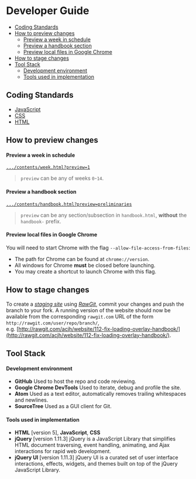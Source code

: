 # Developer Guide
* [Coding Standards](#coding-standards)
* [How to preview changes](#how-to-preview-changes)
    * [Preview a week in schedule](#preview-a-week-in-schedule)
    * [Preview a handbook section](#preview-a-handbook-section)
    * [Preview local files in Google Chrome](#preview-local-files-in-google-chrome)
* [How to stage changes](#how-to-stage-changes)
* [Tool Stack](#tool-stack)
    * [Development environment](#development-environment)
    * [Tools used in implementation](#tools-used-in-implementation)

## Coding Standards
* [JavaScript](https://docs.google.com/document/d/1gZ6WG6HBTJYHAtVkz9kzi_SUuzfXqzO-SvFnLuag2xM/pub?embedded=true)
* [CSS](https://docs.google.com/document/d/1wA9paRA9cS7ByStGbhRRUZLEzEzimrNQjIDPVqy1ScI/pub)
* [HTML](https://oss-generic.github.io/process/codingstandards/coding-standards-html.html)

## How to preview changes

#### Preview a week in schedule
[`.../contents/week.html?preview=1`](http://rawgit.com/acjh/website/89-make-page-fragments-previewable/contents/week.html?preview=1)
> `preview` can be any of weeks `0`-`14`.

#### Preview a handbook section
[`.../contents/handbook.html?preview=preliminaries`](http://rawgit.com/acjh/website/89-make-page-fragments-previewable/contents/handbook.html?preview=preliminaries)
> `preview` can be any section/subsection in `handbook.html`, **without** the `handbook-` prefix.

#### Preview local files in Google Chrome
You will need to start Chrome with the flag `--allow-file-access-from-files`:
* The path for Chrome can be found at `chrome://version`.
* All windows for Chrome **must** be closed before launching.
* You may create a shortcut to launch Chrome with this flag.

## How to stage changes
To create a [*staging site*](https://en.wikipedia.org/wiki/Staging_site) using
[*RawGit*](https://rawgit.com/), commit your changes and push the branch to your fork.
A running version of the website should now be available from the corresponding
`rawgit.com` URL of the form `http://rawgit.com/user/repo/branch/`,  
e.g. [http://rawgit.com/acjh/website/112-fix-loading-overlay-handbook/](http://rawgit.com/acjh/website/112-fix-loading-overlay-handbook/).

## Tool Stack

#### Development environment
* **GitHub**
  Used to host the repo and code reviewing.
* **Google Chrome DevTools**
  Used to iterate, debug and profile the site.
* **Atom**
  Used as a text editor, automatically removes trailing whitespaces and newlines.
* **SourceTree**
  Used as a GUI client for Git.

#### Tools used in implementation
* **HTML** [version 5], **JavaScript**, **CSS**
* **jQuery** [version 1.11.3]
  jQuery is a JavaScript Library that simplifies HTML document traversing, event handling, animating, and Ajax interactions for rapid web development.
* **jQuery UI** [version 1.11.3]
  jQuery UI is a curated set of user interface interactions, effects, widgets, and themes built on top of the jQuery JavaScript Library.
